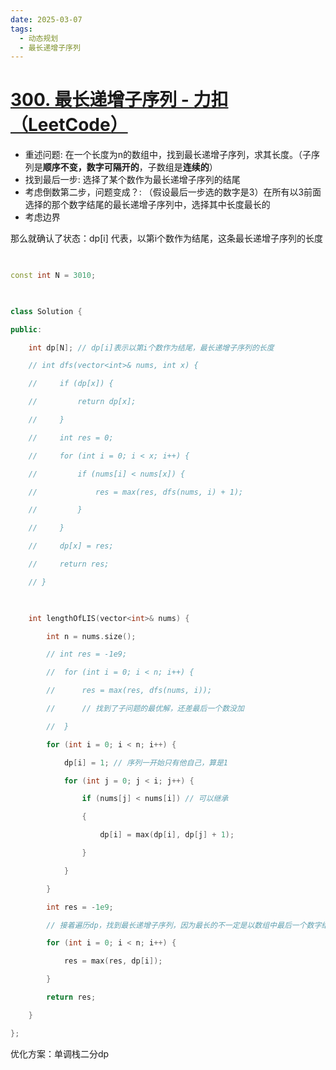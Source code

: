 ```yaml
---
date: 2025-03-07
tags:
  - 动态规划
  - 最长递增子序列
---
```


# [300. 最长递增子序列 - 力扣（LeetCode）](https://leetcode.cn/problems/longest-increasing-subsequence/description/)


- 重述问题: 在一个长度为n的数组中，找到最长递增子序列，求其长度。（子序列是**顺序不变，数字可隔开的**，子数组是**连续的**）
- 找到最后一步:  选择了某个数作为最长递增子序列的结尾
- 考虑倒数第二步，问题变成？: （假设最后一步选的数字是3）在所有以3前面选择的那个数字结尾的最长递增子序列中，选择其中长度最长的
- 考虑边界

那么就确认了状态：dp[i] 代表，以第i个数作为结尾，这条最长递增子序列的长度


```cpp
  

const int N = 3010;

  

class Solution {

public:

    int dp[N]; // dp[i]表示以第i个数作为结尾，最长递增子序列的长度

    // int dfs(vector<int>& nums, int x) {

    //     if (dp[x]) {

    //         return dp[x];

    //     }

    //     int res = 0;

    //     for (int i = 0; i < x; i++) {

    //         if (nums[i] < nums[x]) {

    //             res = max(res, dfs(nums, i) + 1);

    //         }

    //     }

    //     dp[x] = res;

    //     return res;

    // }

  

    int lengthOfLIS(vector<int>& nums) {

        int n = nums.size();

        // int res = -1e9;

        //  for (int i = 0; i < n; i++) {

        //      res = max(res, dfs(nums, i));

        //      // 找到了子问题的最优解，还差最后一个数没加

        //  }

        for (int i = 0; i < n; i++) {

            dp[i] = 1; // 序列一开始只有他自己，算是1

            for (int j = 0; j < i; j++) {

                if (nums[j] < nums[i]) // 可以继承

                {

                    dp[i] = max(dp[i], dp[j] + 1);

                }

            }

        }

        int res = -1e9;

        // 接着遍历dp，找到最长递增子序列，因为最长的不一定是以数组中最后一个数字结尾的

        for (int i = 0; i < n; i++) {

            res = max(res, dp[i]);

        }

        return res;

    }

};
```


优化方案：单调栈二分dp